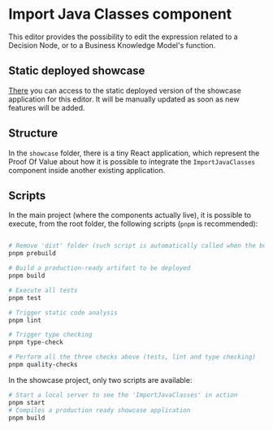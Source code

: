 # Import Java Classes component

This editor provides the possibility to edit the expression related to a Decision Node, or to a Business Knowledge Model's function.

## Static deployed showcase

[There](https://yesamer.github.io/import-java-classes/) you can access to the static deployed version of the showcase application for this editor. It will be manually updated as soon as new features will be added.

## Structure

In the `showcase` folder, there is a tiny React application, which represent the Proof Of Value about how it is possible to integrate the `ImportJavaClasses` component inside another existing application.

## Scripts

In the main project (where the components actually live), it is possible to execute, from the root folder, the following scripts (`pnpm` is recommended):

```sh

# Remove 'dist' folder (such script is automatically called when the build is executed)
pnpm prebuild

# Build a production-ready artifact to be deployed
pnpm build

# Execute all tests
pnpm test

# Trigger static code analysis
pnpm lint

# Trigger type checking
pnpm type-check

# Perform all the three checks above (tests, lint and type checking)
pnpm quality-checks
```

In the showcase project, only two scripts are available:

```sh
# Start a local server to see the 'ImportJavaClasses' in action
pnpm start
# Compiles a production ready showcase application
pnpm build
```
